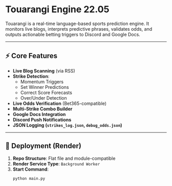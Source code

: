 # Touarangi Engine 22.05

Touarangi is a real-time language-based sports prediction engine. It monitors live blogs, interprets predictive phrases, validates odds, and outputs actionable betting triggers to Discord and Google Docs.

---

## ⚡ Core Features

- **Live Blog Scanning** (via RSS)
- **Strike Detection**:
  - Momentum Triggers
  - Set Winner Predictions
  - Correct Score Forecasts
  - Over/Under Detection
- **Live Odds Verification** (Bet365-compatible)
- **Multi-Strike Combo Builder**
- **Google Docs Integration**
- **Discord Push Notifications**
- **JSON Logging (`strikes_log.json`, `debug_odds.json`)**

---

## 🚀 Deployment (Render)

1. **Repo Structure**: Flat file and module-compatible  
2. **Render Service Type**: `Background Worker`
3. **Start Command**:
   ```bash
   python main.py